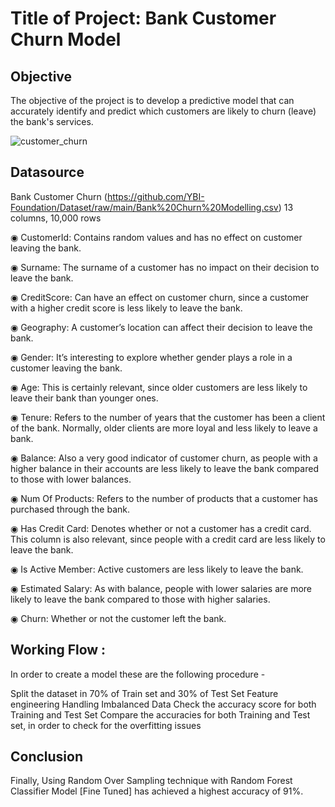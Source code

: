 # Title of Project: Bank Customer Churn Model

## Objective

The objective of the project is to develop a predictive model that can accurately identify and predict which customers are likely to churn (leave) the bank's services.

![customer_churn](https://github.com/Mohamed-Ashif/Bank-Customer-Churn-Model/assets/78372127/350fcc20-94c2-4668-a098-2d73afb6080c)

## Datasource

Bank Customer Churn (https://github.com/YBI-Foundation/Dataset/raw/main/Bank%20Churn%20Modelling.csv) 13 columns, 10,000 rows

◉ CustomerId: Contains random values and has no effect on customer leaving the bank.

◉ Surname: The surname of a customer has no impact on their decision to leave the bank.

◉ CreditScore: Can have an effect on customer churn, since a customer with a higher credit score is less likely to leave the bank.

◉ Geography: A customer’s location can affect their decision to leave the bank.

◉ Gender: It’s interesting to explore whether gender plays a role in a customer leaving the bank.

◉ Age: This is certainly relevant, since older customers are less likely to leave their bank than younger ones.

◉ Tenure: Refers to the number of years that the customer has been a client of the bank. Normally, older clients are more loyal and less likely to leave a bank.

◉ Balance: Also a very good indicator of customer churn, as people with a higher balance in their accounts are less likely to leave the bank compared to those with lower balances.

◉ Num Of Products: Refers to the number of products that a customer has purchased through the bank.

◉ Has Credit Card: Denotes whether or not a customer has a credit card. This column is also relevant, since people with a credit card are less likely to leave the bank.

◉ Is Active Member: Active customers are less likely to leave the bank.

◉ Estimated Salary: As with balance, people with lower salaries are more likely to leave the bank compared to those with higher salaries.

◉ Churn: Whether or not the customer left the bank.

## Working Flow :

In order to create a model these are the following procedure -

Split the dataset in 70% of Train set and 30% of Test Set
Feature engineering
Handling Imbalanced Data
Check the accuracy score for both Training and Test Set
Compare the accuracies for both Training and Test set, in order to check for the overfitting issues

## Conclusion

Finally, Using Random Over Sampling technique with Random Forest Classifier Model [Fine Tuned] has achieved a highest accuracy of 91%.

